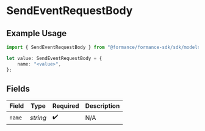 # SendEventRequestBody

## Example Usage

```typescript
import { SendEventRequestBody } from "@formance/formance-sdk/sdk/models/operations";

let value: SendEventRequestBody = {
    name: "<value>",
};
```

## Fields

| Field              | Type               | Required           | Description        |
| ------------------ | ------------------ | ------------------ | ------------------ |
| `name`             | *string*           | :heavy_check_mark: | N/A                |